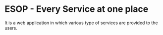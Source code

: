 # ESOP - Every Service at one place
It is a web application in which various type of services are provided to the users.
